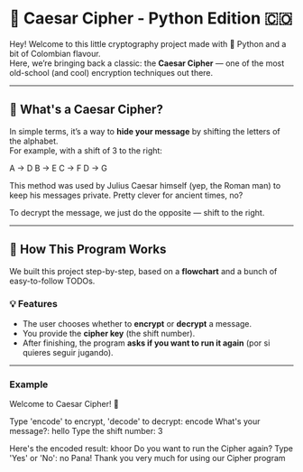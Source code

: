 # 🔐 Caesar Cipher - Python Edition 🇨🇴

Hey! Welcome to this little cryptography project made with 💛 Python and a bit of Colombian flavour.  
Here, we’re bringing back a classic: the **Caesar Cipher** — one of the most old-school (and cool) encryption techniques out there.

---

## 🧠 What's a Caesar Cipher?

In simple terms, it’s a way to **hide your message** by shifting the letters of the alphabet.  
For example, with a shift of 3 to the right:

A -> D
B -> E
C -> F
D -> G


This method was used by Julius Caesar himself (yep, the Roman man) to keep his messages private. Pretty clever for ancient times, no?

To decrypt the message, we just do the opposite — shift to the right.

---

## 🚀 How This Program Works

We built this project step-by-step, based on a **flowchart** and a bunch of easy-to-follow TODOs.

### 💡 Features

- The user chooses whether to **encrypt** or **decrypt** a message.
- You provide the **cipher key** (the shift number).
- After finishing, the program **asks if you want to run it again** (por si quieres seguir jugando).

---

### Example

Welcome to Caesar Cipher! 🔐

Type 'encode' to encrypt, 'decode' to decrypt: encode
What's your message?: hello
Type the shift number: 3

Here's the encoded result: khoor
Do you want to run the Cipher again? Type 'Yes' or 'No': no
Pana! Thank you very much for using our Cipher program
